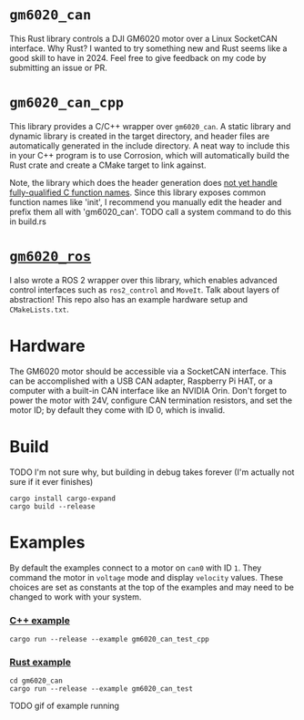# `gm6020_can`
This Rust library controls a DJI GM6020 motor over a Linux SocketCAN interface. Why Rust? I wanted to try something new and Rust seems like a good skill to have in 2024. Feel free to give feedback on my code by submitting an issue or PR.

# `gm6020_can_cpp`
This library provides a C/C++ wrapper over `gm6020_can`. A static library and dynamic library is created in the target directory, and header files are automatically generated
in the include directory. A neat way to include this in your C++ program is to use Corrosion, which will automatically build the Rust crate and create a CMake target to link against.

Note, the library which does the header generation does [not yet handle fully-qualified C function names](https://github.com/mozilla/cbindgen/issues/380).
Since this library exposes common function names like 'init', I recommend you manually edit the header and prefix them all with 'gm6020_can'.
TODO call a system command to do this in build.rs

# [`gm6020_ros`](https://github.com/mjforan/gm6020_ros/)
I also wrote a ROS 2 wrapper over this library, which enables advanced control interfaces such as `ros2_control` and `MoveIt`. Talk about layers of abstraction! This repo also has an example hardware setup and `CMakeLists.txt`.

# Hardware
The GM6020 motor should be accessible via a SocketCAN interface. This can be accomplished with a USB CAN adapter, Raspberry Pi HAT, or a computer with a built-in CAN interface like an NVIDIA Orin. Don't forget to power the motor with 24V, configure CAN termination resistors, and set the motor ID; by default they come with ID 0, which is invalid.

# Build
TODO I'm not sure why, but building in debug takes forever (I'm actually not sure if it ever finishes)
```
cargo install cargo-expand
cargo build --release
```

# Examples
By default the examples connect to a motor on `can0` with ID `1`. They command the motor in `voltage` mode and display `velocity` values.
These choices are set as constants at the top of the examples and may need to be changed to work with your system.

### [C++ example](examples/gm6020_can_test_cpp.rs)
```
cargo run --release --example gm6020_can_test_cpp
```

### [Rust example](gm6020_can/examples/gm6020_can_test.rs)
```
cd gm6020_can
cargo run --release --example gm6020_can_test
```

TODO gif of example running